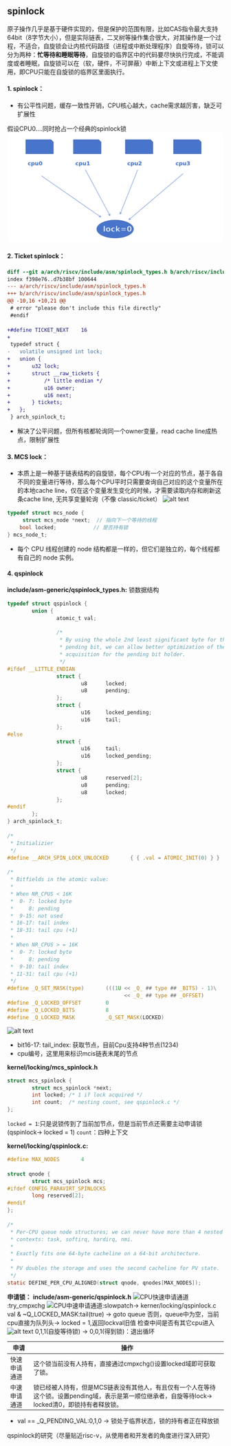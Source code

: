 <!--
 * @Date: 2025-03-25
 * @LastEditors: Goko Son
 * @LastEditTime: 2025-04-25
 * @FilePath: /spinlock/qspinlock.md
 * @Description: 
--> 
## spinlock

原子操作几乎是基于硬件实现的，但是保护的范围有限，比如CAS指令最大支持64bit（8字节大小），但是实际链表，二叉树等操作集合很大，对其操作是一个过程，不适合，自旋锁会让内核代码路径（进程或中断处理程序）自旋等待，锁可以分为两种：**忙等待和睡眠等待**，自旋锁的临界区中的代码要尽快执行完成，不能调度或者睡眠，自旋锁可以在（软，硬件，不可屏蔽）中断上下文或进程上下文使用，即CPU只能在自旋锁的临界区里面执行。


#### 1. spinlock：

- 有公平性问题，缓存一致性开销，CPU核心越大，cache需求越厉害，缺乏可扩展性

假设CPU0....同时抢占一个经典的spinlock锁
![alt text](image-6.png)

#### 2. Ticket spinlock：
```diff
diff --git a/arch/riscv/include/asm/spinlock_types.h b/arch/riscv/include/asm/spinlock_types.h
index f398e76..d7b38bf 100644
--- a/arch/riscv/include/asm/spinlock_types.h
+++ b/arch/riscv/include/asm/spinlock_types.h 
@@ -10,16 +10,21 @@
 # error "please don't include this file directly"
 #endif
 
+#define TICKET_NEXT	16
+
 typedef struct {
-	volatile unsigned int lock;
+	union {
+		u32 lock;
+		struct __raw_tickets {
+			/* little endian */
+			u16 owner;
+			u16 next;
+		} tickets;
+	};
 } arch_spinlock_t;
```
- 解决了公平问题，但所有核都轮询同一个owner变量，read cache line成热点，限制扩展性


#### 3. MCS lock：

- 本质上是一种基于链表结构的自旋锁，每个CPU有一个对应的节点，基于各自不同的变量进行等待，那么每个CPU平时只需要查询自己对应的这个变量所在的本地cache line，仅在这个变量发生变化的时候，才需要读取内存和刷新这条cache line, 无共享变量轮询（不像 classic/ticket）
![alt text](image-1.png)
```c
typedef struct mcs_node {
     struct mcs_node *next;  // 指向下一个等待的线程
    bool locked;            // 是否持有锁
} mcs_node_t;
```
- 每个 CPU 线程创建的 node 结构都是一样的，但它们是独立的，每个线程都有自己的 node 实例。


#### 4. qspinlock
**include/asm-generic/qspinlock_types.h:** 锁数据结构
```c
typedef struct qspinlock {
        union {
                atomic_t val;

                /*
                 * By using the whole 2nd least significant byte for the
                 * pending bit, we can allow better optimization of the lock
                 * acquisition for the pending bit holder.
                 */
#ifdef __LITTLE_ENDIAN
                struct {
                        u8      locked;
                        u8      pending;
                };
                struct {
                        u16     locked_pending;
                        u16     tail;
                };
#else
                struct {
                        u16     tail;
                        u16     locked_pending;
                };
                struct {
                        u8      reserved[2];
                        u8      pending;
                        u8      locked;
                };
#endif
        };
} arch_spinlock_t;

/*
 * Initializier
 */
#define __ARCH_SPIN_LOCK_UNLOCKED       { { .val = ATOMIC_INIT(0) } }

/*
 * Bitfields in the atomic value:
 *
 * When NR_CPUS < 16K
 *  0- 7: locked byte
 *     8: pending
 *  9-15: not used
 * 16-17: tail index
 * 18-31: tail cpu (+1)
 *
 * When NR_CPUS > = 16K
 *  0- 7: locked byte
 *     8: pending
 *  9-10: tail index
 * 11-31: tail cpu (+1)
 */
#define _Q_SET_MASK(type)       (((1U << _Q_ ## type ## _BITS) - 1)\
                                      << _Q_ ## type ## _OFFSET)
#define _Q_LOCKED_OFFSET        0
#define _Q_LOCKED_BITS          8
#define _Q_LOCKED_MASK          _Q_SET_MASK(LOCKED)
```
![alt text](image-2.png)
- bit16-17: tail_index: 获取节点，目前Cpu支持4种节点(1234)
- cpu编号，这里用来标识mcis链表末尾的节点

**kernel/locking/mcs_spinlock.h**
```c
struct mcs_spinlock {
        struct mcs_spinlock *next;
        int locked; /* 1 if lock acquired */
        int count;  /* nesting count, see qspinlock.c */
};
```
`locked = 1`:只是说锁传到了当前加节点，但是当前节点还需要主动申请锁(qspinlock-> locked = 1)
`count`：四种上下文

**kernel/locking/qspinlock.c:**
```c
#define MAX_NODES       4

struct qnode {
        struct mcs_spinlock mcs;
#ifdef CONFIG_PARAVIRT_SPINLOCKS
        long reserved[2];
#endif
};

/*
 * Per-CPU queue node structures; we can never have more than 4 nested
 * contexts: task, softirq, hardirq, nmi.
 *
 * Exactly fits one 64-byte cacheline on a 64-bit architecture.
 *
 * PV doubles the storage and uses the second cacheline for PV state.
 */
static DEFINE_PER_CPU_ALIGNED(struct qnode, qnodes[MAX_NODES]);
```
**申请锁：**
**include/asm-generic/qspinlock.h**
![CPU快速申请通道](image-3.png):try_cmpxchg
![CPU中速申请通道](image-4.png):slowpatch-> kerner/locking/qspinlock.c
val & ~Q_LOCKED_MASK:tail(true) ->  goto queue
否则，queue中为空，当前cpu直接为队列头->  locked = 1,返回lockval旧值
检查中间是否有其它cpu进入
![alt text](image-5.png)
0,1,1(自旋等待锁) ->  0,0,1(得到锁)：退出循环

| 申请         | 操作                                                                                                                                                |
| ------------ | --------------------------------------------------------------------------------------------------------------------------------------------------- |
| 快速申请通道 | 这个锁当前没有人持有，直接通过cmpxchg()设置locked域即可获取了锁。                                                                                   |
| 中速申请通道 | 锁已经被人持有，但是MCS链表没有其他人，有且仅有一个人在等待这个锁。设置pending域，表示是第一顺位继承者，自旋等待lock-> locked清0，即锁持有者释放锁。 |






- val == _Q_PENDING_VAL:0,1,0 ->  锁处于临界状态，锁的持有者正在释放锁















qspinlock的研究（尽量贴近risc-v，从使用者和开发者的角度进行深入研究）



